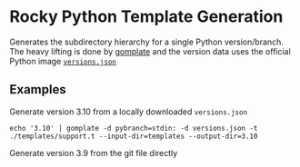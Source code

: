 # Rocky Python Template Generation

Generates the subdirectory hierarchy for a single Python version/branch. The heavy lifting is done by [gomplate](https://docs.gomplate.ca) and the version data uses the official Python image [`versions.json`](https://github.com/docker-library/python/blob/master/versions.json)

## Examples

Generate version 3.10 from a locally downloaded ``versions.json`` 

```
echo '3.10' | gomplate -d pybranch=stdin: -d versions.json -t ./templates/support.t --input-dir=templates --output-dir=3.10
```

Generate version 3.9 from the git file directly